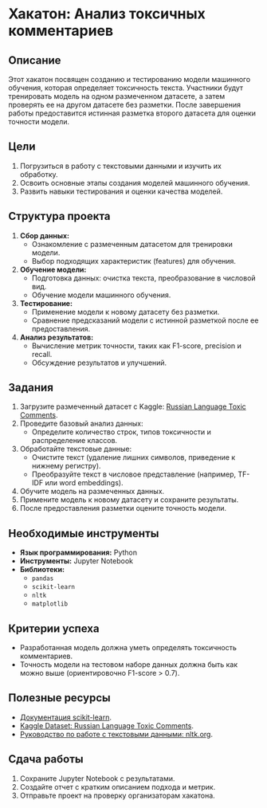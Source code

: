 # Хакатон: Анализ токсичных комментариев  

## Описание  
Этот хакатон посвящен созданию и тестированию модели машинного обучения, которая определяет токсичность текста. Участники будут тренировать модель на одном размеченном датасете, а затем проверять ее на другом датасете без разметки. После завершения работы предоставится истинная разметка второго датасета для оценки точности модели.  

## Цели  
1. Погрузиться в работу с текстовыми данными и изучить их обработку.  
2. Освоить основные этапы создания моделей машинного обучения.  
3. Развить навыки тестирования и оценки качества моделей.  

## Структура проекта  
1. **Сбор данных:**  
   - Ознакомление с размеченным датасетом для тренировки модели.  
   - Выбор подходящих характеристик (features) для обучения.  
2. **Обучение модели:**  
   - Подготовка данных: очистка текста, преобразование в числовой вид.  
   - Обучение модели машинного обучения.  
3. **Тестирование:**  
   - Применение модели к новому датасету без разметки.  
   - Сравнение предсказаний модели с истинной разметкой после ее предоставления.  
4. **Анализ результатов:**  
   - Вычисление метрик точности, таких как F1-score, precision и recall.  
   - Обсуждение результатов и улучшений.  

## Задания  
1. Загрузите размеченный датасет с Kaggle: [Russian Language Toxic Comments](https://www.kaggle.com/datasets/blackmoon/russian-language-toxic-comments/data).  
2. Проведите базовый анализ данных:  
   - Определите количество строк, типов токсичности и распределение классов.  
3. Обработайте текстовые данные:  
   - Очистите текст (удаление лишних символов, приведение к нижнему регистру).  
   - Преобразуйте текст в числовое представление (например, TF-IDF или word embeddings).  
4. Обучите модель на размеченных данных.  
5. Примените модель к новому датасету и сохраните результаты.  
6. После предоставления разметки оцените точность модели.  

## Необходимые инструменты  
- **Язык программирования:** Python  
- **Инструменты:** Jupyter Notebook  
- **Библиотеки:**  
  - `pandas`  
  - `scikit-learn`  
  - `nltk`  
  - `matplotlib`  

## Критерии успеха  
- Разработанная модель должна уметь определять токсичность комментариев.  
- Точность модели на тестовом наборе данных должна быть как можно выше (ориентировочно F1-score > 0.7).  

## Полезные ресурсы  
- [Документация scikit-learn](https://scikit-learn.org/stable/).  
- [Kaggle Dataset: Russian Language Toxic Comments](https://www.kaggle.com/datasets/blackmoon/russian-language-toxic-comments/data).  
- [Руководство по работе с текстовыми данными: nltk.org](https://www.nltk.org).  

## Сдача работы  
1. Сохраните Jupyter Notebook с результатами.  
2. Создайте отчет с кратким описанием подхода и метрик.  
3. Отправьте проект на проверку организаторам хакатона.  
